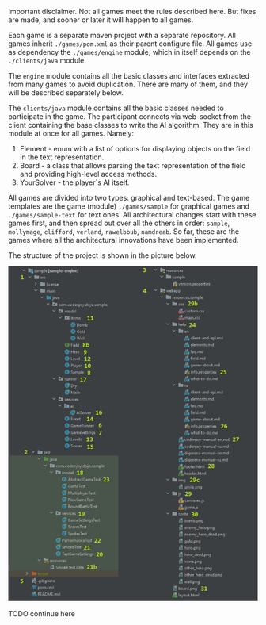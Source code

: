 Important disclaimer. Not all games meet the rules described here. But fixes 
are made, and sooner or later it will happen to all games.

Each game is a separate maven project with a separate repository. All games 
inherit `./games/pom.xml` as their parent configure file. All games use as 
dependency the `./games/engine` module, which in itself depends on the 
`./clients/java` module.

The `engine` module contains all the basic classes and interfaces extracted 
from many games to avoid duplication. There are many of them, and they will be 
described separately below.

The `clients/java` module contains all the basic classes needed to participate 
in the game. The participant connects via web-socket from the client containing 
the base classes to write the AI algorithm. They are in this module at once 
for all games. Namely:
1. Element - enum with a list of options for displaying objects on the field 
in the text representation.
2. Board - a class that allows parsing the text representation of the field 
and providing high-level access methods.
3. YourSolver - the player`s AI itself.

All games are divided into two types: graphical and text-based. The game 
templates are the game (module) `./games/sample` for graphical games and 
`./games/sample-text` for text ones. All architectural changes start with 
these games first, and then spread out over all the others in order: `sample`, 
`mollymage`, `clifford`, `verland`, `rawelbbub`, `namdreab`. So far, these 
are the games where all the architectural innovations have been implemented.

The structure of the project is shown in the picture below.

![sample-structure.png](sample-structure.png)

TODO continue here